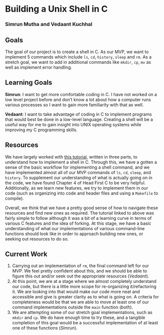 # Building a Unix Shell in C
### Simrun Mutha and Vedaant Kuchhal
## Goals
The goal of our project is to create a shell in C. As our MVP, we want to implement 5 commands which include `ls`, `cd`, `history`, `sleep` and `rm`.  As a stretch goal, we want to add in additional commands like `mkdir`, `cp`, `mv` as well as implement error handling. 

## Learning Goals
**Simrun**: I want to get more comfortable coding in C. I have not worked on a low level project before and don’t know a lot about how a computer runs various processes so I want to gain more familiarity with that as well.

**Vedaant**: I want to take advantage of coding in C to implement programs that would best be done in a low-level language. Creating a shell will be a useful way for me to gain insight into UNIX operating systems while improving my C programming skills.

## Resources
We have largely worked with [this tutorial](https://indradhanush.github.io/blog/writing-a-unix-shell-part-1/), written in three parts, to understand how to implement a shell in C. Through this, we have a gotten a sense of the basic workflow for implementing a shell command, and we have implemented almost all of our MVP commands of `ls`, `cd`, `sleep`, and `history`. To supplement our understanding of what is actually going on in the code, we have found Chapter 4 of Head First C to be very helpful. Additionally, as we learn new features, we try to implement them in our code (such as organizing into code and header files and using a `Makefile` to compile).

Overall, we think that we have a pretty good sense of how to navigate these resources and find new ones as required. The tutorial linked to above was fairly simple to follow although it was a bit of a learning curve in terms of various C features and the idea of forking. At this stage, we have a basic understanding of what our implementations of various command-line functions should look like in order to approach building new ones, or seeking out resources to do so.


## Current Work
1. Carrying out an implementation of `rm`, the final command left for our MVP. We feel pretty confident about this, and we should be able to figure this out and/or seek out the appropriate resources (*Vedaant*). 
2. At this point, we are at a stage where we almost completely understand our code, but there is a little more scope for re-organizing it/refactoring it. We are looking into that would make our code more neat and accessible and give is greater clarity as to what is going on. A criteria for completeness would be that we are able to move at least one of our command implementations outside the `main` function (*both*).
3. We are attempting some of our stretch goal implementations, such as `mkdir` and `cp`. We do have enough time to try these, and a tangible completion of this goal would be a successful implementation of at least one of these functions (*Simrun*).

